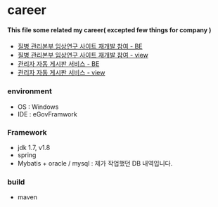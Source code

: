 # career
#### This file some related my career( excepted few things for company )
* [질병 관리본부 임상연구 사이트 재개발 참여 - BE ](https://github.com/sunhwa-kim/Spring_practice/tree/master/cris_adm/java/board)
* [질병 관리본부 임상연구 사이트 재개발 참여 - view](https://github.com/sunhwa-kim/Spring_practice/tree/master/cris_adm/views/board/myCR)
* [관리자 자동 게시판 서비스 - BE](https://github.com/sunhwa-kim/Spring_practice/tree/master/cris_adm/java/form)
* [관리자 자동 게시판 서비스 - view](https://github.com/sunhwa-kim/Spring_practice/tree/master/cris_adm/views/form)
### environment
* OS : Windows
* IDE : eGovFramwork
### Framework
* jdk 1.7, v1.8
* spring
* Mybatis + oracle / mysql : 제가 작업했던 DB 내역입니다.

### build
* maven